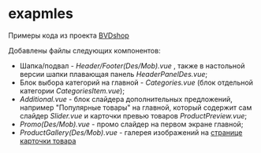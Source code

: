# exapmles
Примеры кода из проекта [BVDshop](https://bvdshop.ru/)
  
Добавлены файлы следующих компонентов:  
+ Шапка/подвал - *Header/Footer(Des/Mob).vue* , также в настольной версии шапки плавающая панель *HeaderPanelDes.vue*;
+ Блок выбора категорий на главной - *Categories.vue* (блок отдельной категории *CategoriesItem.vue*);
+ *Additional.vue* - блок слайдера дополнительных предложений, например "Популярные товары" на главной, который содержит сам слайдер *Slider.vue* и карточки превью товаров       *ProductPreview.vue*;
+ *Promo(Des/Mob).vue* - промо слайдер на первом экране главной;
+ *ProductGallery(Des/Mob).vue* - галерея изображений на [странице карточки товара](https://bvdshop.ru/detskie-elektromobili/bmw-6-gt)
